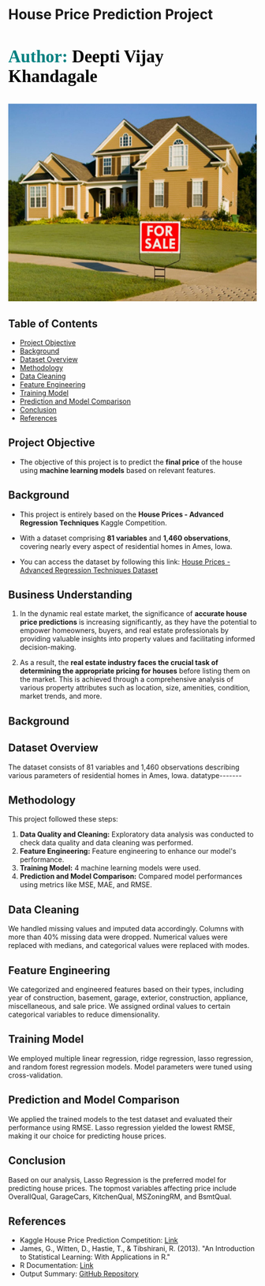 # House Price Prediction Project
</div>

<h3 align="right-aligned" style="font-size: 35px; color: #800080; font-family: Georgia;">
    <span style="color: #008080;"> Author:</span> 
    <span style="color: black;">Deepti Vijay Khandagale</span>
</h3>
<p align="right-aligned">
  <img src="https://github.com/Deepti1206/House_Price_Prediction_Project/blob/main/Visuals/1400935880311.jpeg" width="600" height="400">
</p>

## Table of Contents
- [Project Objective](#project-objective)
- [Background](#background)
- [Dataset Overview](#dataset-overview)
- [Methodology](#methodology)
- [Data Cleaning](#data-cleaning)
- [Feature Engineering](#feature-engineering)
- [Training Model](#training-model)
- [Prediction and Model Comparison](#prediction-and-model-comparison)
- [Conclusion](#conclusion)
- [References](#references)

## Project Objective

- The objective of this project is to predict the **final price** of the house using **machine learning models** based on relevant features.

## Background

- This project is entirely based on the **House Prices - Advanced Regression Techniques** Kaggle Competition.

- With a dataset comprising **81 variables** and **1,460 observations**, covering nearly every aspect of residential homes in Ames, Iowa.

- You can access the dataset by following this link: [House Prices - Advanced Regression Techniques Dataset](https://www.kaggle.com/competitions/house-prices-advanced-regression-techniques/data)

## Business Understanding

1. In the dynamic real estate market, the significance of **accurate house price predictions** is increasing significantly, as they have the potential to empower homeowners, buyers, and real estate professionals by providing valuable insights into property values and facilitating informed decision-making.

2. As a result, the **real estate industry faces the crucial task of determining the appropriate pricing for houses** before listing them on the market. This is achieved through a comprehensive analysis of various property attributes such as location, size, amenities, condition, market trends, and more.

## Background

## Dataset Overview
The dataset consists of 81 variables and 1,460 observations describing various parameters of residential homes in Ames, Iowa. datatype-------

## Methodology
This project followed these steps:
1. **Data Quality and Cleaning:** Exploratory data analysis was conducted to check data quality and data cleaning was performed.
2. **Feature Engineering:** Feature engineering to enhance our model's performance.
3. **Training Model:** 4 machine learning models were used.
4. **Prediction and Model Comparison:** Compared model performances using metrics like MSE, MAE, and RMSE.

## Data Cleaning
We handled missing values and imputed data accordingly. Columns with more than 40% missing data were dropped. Numerical values were replaced with medians, and categorical values were replaced with modes.

## Feature Engineering
We categorized and engineered features based on their types, including year of construction, basement, garage, exterior, construction, appliance, miscellaneous, and sale price. We assigned ordinal values to certain categorical variables to reduce dimensionality.

## Training Model
We employed multiple linear regression, ridge regression, lasso regression, and random forest regression models. Model parameters were tuned using cross-validation.

## Prediction and Model Comparison
We applied the trained models to the test dataset and evaluated their performance using RMSE. Lasso regression yielded the lowest RMSE, making it our choice for predicting house prices.

## Conclusion
Based on our analysis, Lasso Regression is the preferred model for predicting house prices. The topmost variables affecting price include OverallQual, GarageCars, KitchenQual, MSZoningRM, and BsmtQual.

## References
- Kaggle House Price Prediction Competition: [Link](https://www.kaggle.com/competitions/house-prices-advanced-regression-techniques/overview)
- James, G., Witten, D., Hastie, T., & Tibshirani, R. (2013). "An Introduction to Statistical Learning: With Applications in R."
- R Documentation: [Link](https://www.rdocumentation.org/)
- Output Summary: [GitHub Repository](https://github.com/Deepti1206/House_Price_Prediction_Project)


